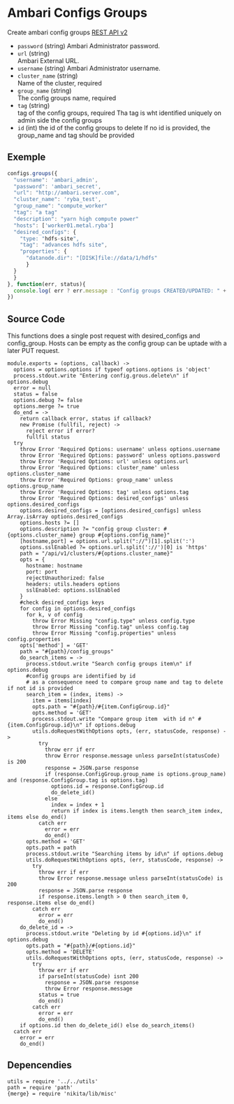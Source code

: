 
# Ambari Configs Groups

Create ambari config groups [REST API v2](https://github.com/apache/ambari/blob/trunk/ambari-server/docs/api/v1)

* `password` (string)
  Ambari Administrator password.
* `url` (string)   
  Ambari External URL.
* `username` (string)
  Ambari Administrator username.
* `cluster_name` (string)   
  Name of the cluster, required
* `group_name` (string)   
  The config groups name, required
* `tag` (string)   
  tag of the config groups, required
  Tha tag is wht identified uniquely on admin side the config groups
* `id` (int)
  the id of the config groups to delete
  If no id is provided, the group_name and tag should be provided

## Exemple

```js
configs.groups({
  "username": 'ambari_admin',
  "password": 'ambari_secret',
  "url": "http://ambari.server.com",
  "cluster_name": 'ryba_test',
  "group_name": "compute_worker"
  "tag": "a tag"
  "description": "yarn high compute power"
  "hosts": ['worker01.metal.ryba']
  "desired_configs": {
    "type: "hdfs-site",
    "tag": "advances hdfs site",
    "properties": {
      "datanode.dir": "[DISK]file://data/1/hdfs"
      }  
  }
  }
}, function(err, status){
  console.log( err ? err.message : "Config groups CREATED/UPDATED: " + status)
})
```

## Source Code
This functions does a single post request with desired_configs and config_group.
Hosts can be empty as the config group can be uptade with a later PUT request.

    module.exports = (options, callback) ->
      options = options.options if typeof options.options is 'object'
      process.stdout.write "Entering config.grous.delete\n" if options.debug
      error = null
      status = false
      options.debug ?= false
      options.merge ?= true
      do_end = ->
        return callback error, status if callback?
        new Promise (fullfil, reject) ->
          reject error if error?
          fullfil status
      try
        throw Error 'Required Options: username' unless options.username
        throw Error 'Required Options: password' unless options.password
        throw Error 'Required Options: url' unless options.url
        throw Error 'Required Options: cluster_name' unless options.cluster_name
        throw Error 'Required Options: group_name' unless options.group_name
        throw Error 'Required Options: tag' unless options.tag
        throw Error 'Required Options: desired_configs' unless options.desired_configs
        options.desired_configs = [options.desired_configs] unless Array.isArray options.desired_configs 
        options.hosts ?= []
        options.description ?= "config group cluster: #{options.cluster_name} group #{options.config_name}"
        [hostname,port] = options.url.split("://")[1].split(':')
        options.sslEnabled ?= options.url.split('://')[0] is 'https'
        path = "/api/v1/clusters/#{options.cluster_name}"
        opts = {
          hostname: hostname
          port: port
          rejectUnauthorized: false
          headers: utils.headers options
          sslEnabled: options.sslEnabled
        }
        #check desired_configs keys
        for config in options.desired_configs
          for k, v of config
            throw Error Missing "config.type" unless config.type
            throw Error Missing "config.tag" unless config.tag
            throw Error Missing "config.properties" unless config.properties
        opts['method'] = 'GET'
        path = "#{path}/config_groups"
        do_search_items = ->
          process.stdout.write "Search config groups item\n" if options.debug
          #config groups are identified by id
          # as a consequence need to compare group name and tag to delete if not id is provided
          search_item = (index, items) ->
            item = items[index]
            opts.path = "#{path}/#{item.ConfigGroup.id}"
            opts.method = 'GET'
            process.stdout.write "Compare group item  with id n° #{item.ConfigGroup.id}\n" if options.debug
            utils.doRequestWithOptions opts, (err, statusCode, response) ->
              try
                throw err if err
                throw Error response.message unless parseInt(statusCode) is 200
                response = JSON.parse response
                if (response.ConfigGroup.group_name is options.group_name) and (response.ConfigGroup.tag is options.tag)
                  options.id = response.ConfigGroup.id
                  do_delete_id()
                else
                  index = index + 1
                  return if index is items.length then search_item index, items else do_end()
              catch err
                error = err
                do_end()
          opts.method = 'GET'
          opts.path = path
          process.stdout.write "Searching items by id\n" if options.debug
          utils.doRequestWithOptions opts, (err, statusCode, response) ->
            try
              throw err if err
              throw Error response.message unless parseInt(statusCode) is 200
              response = JSON.parse response
              if response.items.length > 0 then search_item 0, response.items else do_end()
            catch err
              error = err
              do_end()
        do_delete_id = ->
          process.stdout.write "Deleting by id #{options.id}\n" if options.debug
          opts.path = "#{path}/#{options.id}"
          opts.method = 'DELETE'
          utils.doRequestWithOptions opts, (err, statusCode, response) ->
            try
              throw err if err
              if parseInt(statusCode) isnt 200
                response = JSON.parse response
                throw Error response.message
              status = true
              do_end()
            catch err
              error = err
              do_end()
        if options.id then do_delete_id() else do_search_items()
      catch err
        error = err
        do_end()

## Depencendies

    utils = require '../../utils'
    path = require 'path'
    {merge} = require 'nikita/lib/misc'
